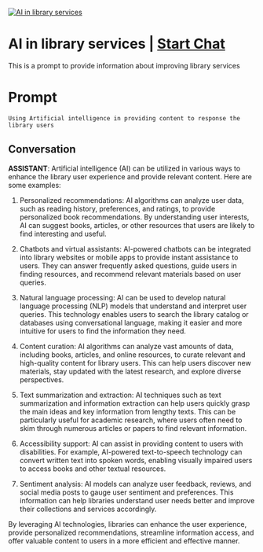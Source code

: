 
[![AI in library services](https://flow-prompt-covers.s3.us-west-1.amazonaws.com/icon/cute/cute_6.png)](https://gptcall.net/chat.html?data=%7B%22contact%22%3A%7B%22id%22%3A%22KNChTE5SqBOVgYt2R72Nj%22%2C%22flow%22%3Atrue%7D%7D)
# AI in library services | [Start Chat](https://gptcall.net/chat.html?data=%7B%22contact%22%3A%7B%22id%22%3A%22KNChTE5SqBOVgYt2R72Nj%22%2C%22flow%22%3Atrue%7D%7D)
This is a prompt to provide information about improving library services

# Prompt

```
Using Artificial intelligence in providing content to response the library users
```

## Conversation

**ASSISTANT**: Artificial intelligence (AI) can be utilized in various ways to enhance the library user experience and provide relevant content. Here are some examples:



1. Personalized recommendations: AI algorithms can analyze user data, such as reading history, preferences, and ratings, to provide personalized book recommendations. By understanding user interests, AI can suggest books, articles, or other resources that users are likely to find interesting and useful.



2. Chatbots and virtual assistants: AI-powered chatbots can be integrated into library websites or mobile apps to provide instant assistance to users. They can answer frequently asked questions, guide users in finding resources, and recommend relevant materials based on user queries.



3. Natural language processing: AI can be used to develop natural language processing (NLP) models that understand and interpret user queries. This technology enables users to search the library catalog or databases using conversational language, making it easier and more intuitive for users to find the information they need.



4. Content curation: AI algorithms can analyze vast amounts of data, including books, articles, and online resources, to curate relevant and high-quality content for library users. This can help users discover new materials, stay updated with the latest research, and explore diverse perspectives.



5. Text summarization and extraction: AI techniques such as text summarization and information extraction can help users quickly grasp the main ideas and key information from lengthy texts. This can be particularly useful for academic research, where users often need to skim through numerous articles or papers to find relevant information.



6. Accessibility support: AI can assist in providing content to users with disabilities. For example, AI-powered text-to-speech technology can convert written text into spoken words, enabling visually impaired users to access books and other textual resources.



7. Sentiment analysis: AI models can analyze user feedback, reviews, and social media posts to gauge user sentiment and preferences. This information can help libraries understand user needs better and improve their collections and services accordingly.



By leveraging AI technologies, libraries can enhance the user experience, provide personalized recommendations, streamline information access, and offer valuable content to users in a more efficient and effective manner.



